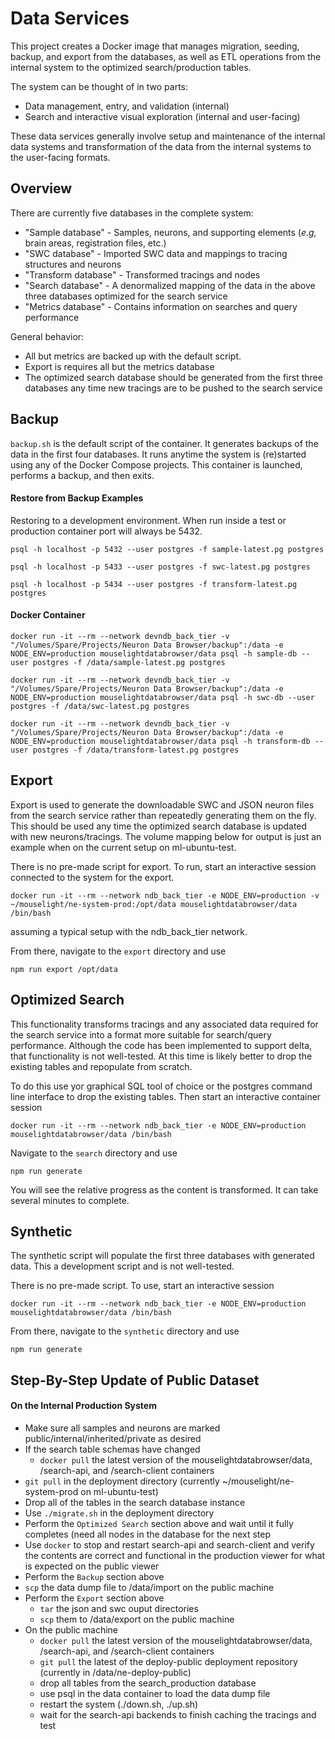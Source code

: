 # Data Services

This project creates a Docker image that manages migration, seeding, backup, and export from the databases, as well as ETL operations
from the internal system to the optimized search/production tables.

The system can be thought of in two parts:
* Data management, entry, and validation (internal)
* Search and interactive visual exploration (internal and user-facing)

These data services generally involve setup and maintenance of the internal data systems and transformation of the data from the
internal systems to the user-facing formats.

## Overview

There are currently five databases in the complete system:
* "Sample database" - Samples, neurons, and supporting elements (*e.g,* brain areas, registration files, etc.)
* "SWC database" - Imported SWC data and mappings to tracing structures and neurons
* "Transform database" - Transformed tracings and nodes
* "Search database" - A denormalized mapping of the data in the above three databases optimized for the search service
* "Metrics database" - Contains information on searches and query performance

General behavior:
* All but metrics are backed up with the default script.
* Export is requires all but the metrics database
* The optimized search database should be generated from the first three databases any time new tracings are to be pushed to the search service

## Backup
`backup.sh` is the default script of the container.  It generates backups of the data in the first four databases.  It
runs anytime the system is (re)started using any of the Docker Compose projects.  This container is launched, performs a
backup, and then exits.

#### Restore from Backup Examples
Restoring to a development environment.  When run inside a test or production container port will always be 5432.

``psql -h localhost -p 5432 --user postgres -f sample-latest.pg postgres``

``psql -h localhost -p 5433 --user postgres -f swc-latest.pg postgres``

``psql -h localhost -p 5434 --user postgres -f transform-latest.pg postgres``


#### Docker Container

`docker run -it --rm --network devndb_back_tier -v "/Volumes/Spare/Projects/Neuron Data Browser/backup":/data -e NODE_ENV=production mouselightdatabrowser/data psql -h sample-db --user postgres -f /data/sample-latest.pg postgres`

`docker run -it --rm --network devndb_back_tier -v "/Volumes/Spare/Projects/Neuron Data Browser/backup":/data -e NODE_ENV=production mouselightdatabrowser/data psql -h swc-db --user postgres -f /data/swc-latest.pg postgres`

`docker run -it --rm --network devndb_back_tier -v "/Volumes/Spare/Projects/Neuron Data Browser/backup":/data -e NODE_ENV=production mouselightdatabrowser/data psql -h transform-db --user postgres -f /data/transform-latest.pg postgres`

## Export
Export is used to generate the downloadable SWC and JSON neuron files from the search service rather than repeatedly generating
them on the fly.  This should be used any time the optimized search database is updated with new neurons/tracings. The volume mapping below for output is just an example when on the current setup on ml-ubuntu-test.

There is no pre-made script for export.  To run, start an interactive session connected to the system for the export.

`docker run -it --rm --network ndb_back_tier -e NODE_ENV=production -v ~/mouselight/ne-system-prod:/opt/data mouselightdatabrowser/data /bin/bash`

assuming a typical setup with the ndb_back_tier network.

From there, navigate to the `export` directory and use

`npm run export /opt/data`

## Optimized Search
This functionality transforms tracings and any associated data required for the search service into a format more suitable
for search/query performance.  Although the code has been implemented to support delta, that functionality is not well-tested.
At this time is likely better to drop the existing tables and repopulate from scratch.

To do this use yor graphical SQL tool of choice or the postgres command line interface to drop the existing tables.  Then
start an interactive container session

`docker run -it --rm --network ndb_back_tier -e NODE_ENV=production mouselightdatabrowser/data /bin/bash`

Navigate to the `search` directory and use 

`npm run generate`

You will see the relative progress as the content is transformed.  It can take several minutes to complete.

## Synthetic
The synthetic script will populate the first three databases with generated data.  This a development script and is not
well-tested.

There is no pre-made script.  To use, start an interactive session

`docker run -it --rm --network ndb_back_tier -e NODE_ENV=production mouselightdatabrowser/data /bin/bash`

From there, navigate to the `synthetic` directory and use

`npm run generate`

## Step-By-Step Update of Public Dataset
#### On the Internal Production System

* Make sure all samples and neurons are marked public/internal/inherited/private as desired
* If the search table schemas have changed
    * `docker pull` the latest version of the mouselightdatabrowser/data, /search-api, and /search-client containers
* `git pull` in the deployment directory (currently ~/mouselight/ne-system-prod on ml-ubuntu-test)
* Drop all of the tables in the search database instance
* Use `./migrate.sh` in the deployment directory
* Perform the `Optimized Search` section above and wait until it fully completes (need all nodes in the database for the next step
* Use `docker` to stop and restart search-api and search-client and verify the contents are correct and functional in the production viewer for what is expected on the public viewer
* Perform the `Backup` section above
* `scp` the data dump file to /data/import on the public machine
* Perform the `Export` section above
    * `tar` the json and swc ouput directories
    * `scp` them to /data/export on the public machine
* On the public machine
    * `docker pull` the latest version of the mouselightdatabrowser/data, /search-api, and /search-client containers
    * `git pull` the latest of the deploy-public deployment repository (currently in /data/ne-deploy-public)
    * drop all tables from the search_production database
    * use psql in the data container to load the data dump file
    * restart the system (./down.sh, ./up.sh)
    * wait for the search-api backends to finish caching the tracings and test
  
